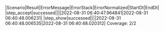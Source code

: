|Scenario|Result|ErrorMessage|ErrorStack|ErrorNormalized|StartDt|EndDt|
|step_accept|successed||||2022-08-31 06:40:47.964841|2022-08-31 06:40:48.006231|
|step_show|successed||||2022-08-31 06:40:48.006535|2022-08-31 06:40:48.020312|
Coverage: 2/2
